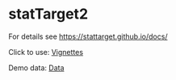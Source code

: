 # statTarget2

For details see https://stattarget.github.io/docs/


Click to use: [Vignettes](https://stattarget.github.io/docs/my-new-doc/) 



Demo data: [Data](https://stattarget.github.io/docs/demo/)

